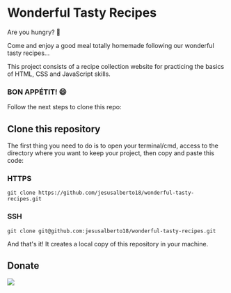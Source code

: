 # Wonderful Tasty Recipes

Are you hungry? 🥗

Come and enjoy a good meal totally homemade following our wonderful tasty recipes...

This project consists of a recipe collection website for practicing the basics of HTML, CSS and JavaScript skills.

### BON APPÉTIT! 😄

Follow the next steps to clone this repo:


## Clone this repository

The first thing you need to do is to open your terminal/cmd, access to the directory where you want to keep your project, then copy and paste this code:

### HTTPS

```git clone https://github.com/jesusalberto18/wonderful-tasty-recipes.git```

### SSH

```git clone git@github.com:jesusalberto18/wonderful-tasty-recipes.git```

And that's it! It creates a local copy of this repository in your machine.

## Donate

<a href="https://www.paypal.com/paypalme/j2al444">
<img src="https://img.shields.io/badge/PayPal-00457C?style=for-the-badge&logo=paypal&logoColor=white" />
</a>
